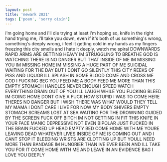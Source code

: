 ```yaml
---
layout: post
title: 'newark 2021'
tags: ['poem', 'sorry oisín']
---
```

<a class="omori-game">
i'm going home

<a class="omori-game">
and i'll die trying

<a class="omori-game">
at least i'm hoping so, knife in the right hand
trying me, i'll take you down, even if it's both of us
something's wrong, something's deeply wrong, i feel it
getting cold in my hands as my fingers freezing
this city smells and i hate it deeply, watch me spiral
</a>
<a class="omori-game2">
DOWNWARDS RAPID ARMS ARE GETTING HEAVY IM STRUGGLING TO BREATHE
GOD IS WATCHING THERE IS NO DANGER BUT THAT INSIDE OF ME
IM MISSING YOU IM MISSING HOME IM MISSING A HUGE PART OF ME
SUICIDAL WAITING FOR THE DAY BUT I DONT GO SILENTLY
THIS CITY REEKS OF PISS AND LIQUOR ILL SPLASH IN SOME BLOOD
COME AND CROSS ME GOD I FUCKING BEG YOU FEED ME A BODY
FEED ME MORE THAN THIS EMPTY STOMACH HANDLES NEVER ENOUGH SPEED
WATCH EVERYTHING DRAIN OUT OF YOU ILL LAUGH WHILE YOU FUCKING BLEED
IM GOING HOME DONT GIVE A FUCK HOW STUPID I WAS TO COME HERE
THERES NO DANGER BUT I WISH THERE WAS WHAT WOULD THEY TELL MY MAMA
I DONT CARE I LIVE FOR NOW MY BODY SHIVERS EMPTY STOMACH SCREAMS
LOST AT SEA WAITING FOR THE DROWNING GUIDED BY THE SCREEN
FUCK OFF BITCH IM NOT GETTING IN FIT THIS KNIFE IN YOUR FACE
MANIC DEPRESSIVE NOT EVEN BIPOLAR JUST FUCKED IN THE BRAIN
FUCKED UP HEAD EMPTY BED COME HOME WITH ME YOURE LEAVING DEAD
WHATEVER LIVES INSIDE OF ME IS COMING OUT AND I CANT STOP IT
BLEEDING WRISTS ARE CLOTTING UP BUT YOULL NEED MORE THAN BANDAGE
IM HUNGRIER THAN IVE EVER BEEN AND ILL TAKE YOU FOR IT
COME HOME WITH ME AND LEAVE IN AN EVIDENCE BAG I LOVE YOU DEEPLY
</a>
